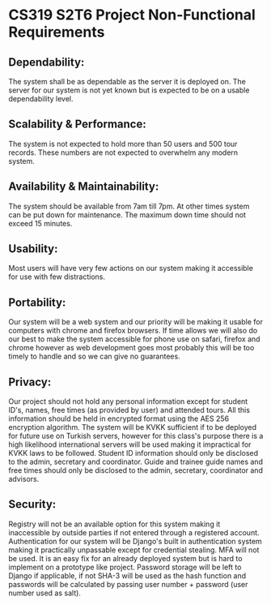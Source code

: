 # CS319 S2T6 Project Non-Functional Requirements

## Dependability:
The system shall be as dependable as the server it is deployed on. The server for our system is not yet known but is expected to be on a usable dependability level.

## Scalability & Performance:
The system is not expected to hold more than 50 users and 500 tour records. These numbers are not expected to overwhelm any modern system.

## Availability & Maintainability:
The system should be available from 7am till 7pm. At other times system can be put down for maintenance.
The maximum down time should not exceed 15 minutes.

## Usability:
Most users will have very few actions on our system making it accessible for use with few distractions.

## Portability:
Our system will be a web system and our priority will be making it usable for computers with chrome and firefox browsers. If time allows we will also do our best to make the system accessible for phone use on safari, firefox and chrome however as web development goes most probably this will be too timely to handle and so we can give no guarantees.

## Privacy:
Our project should not hold any personal information except for student ID's, names, free times (as provided by user) and attended tours.
All this information should be held in encrypted format using the AES 256 encryption algorithm.
The system will be KVKK sufficient if to be deployed for future use on Turkish servers, however for this class's purpose there is a high likelihood international servers will be used making it impractical for KVKK laws to be followed. 
Student ID information should only be disclosed to the admin, secretary and coordinator.
Guide and trainee guide names and free times should only be disclosed to the admin, secretary, coordinator and advisors.

## Security:
Registry will not be an available option for this system making it inaccessible by outside parties if not entered through a registered account.
Authentication for our system will be Django's built in authentication system making it practically unpassable except for credential stealing.
MFA will not be used. It is an easy fix for an already deployed system but is hard to implement on a prototype like project.
Password storage will be left to Django if applicable, if not SHA-3 will be used as the hash function and passwords will be calculated by passing user number + password (user number used as salt).
